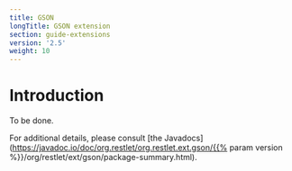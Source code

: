 ```yaml
---
title: GSON
longTitle: GSON extension
section: guide-extensions
version: '2.5'
weight: 10
---
```

# Introduction

To be done.

For additional details, please consult [the
Javadocs](https://javadoc.io/doc/org.restlet/org.restlet.ext.gson/{{% param version %}}/org/restlet/ext/gson/package-summary.html).
